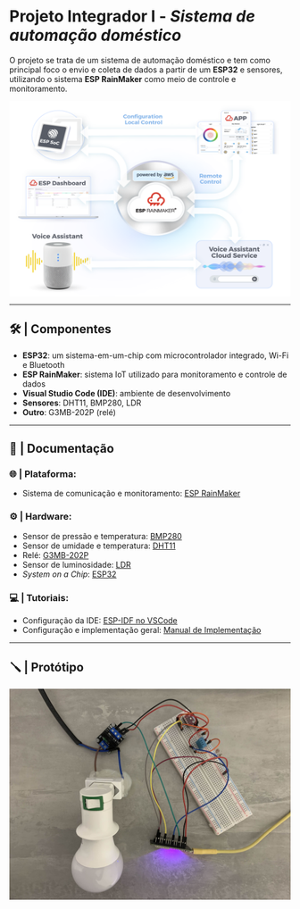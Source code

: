 # Projeto Integrador I - _Sistema de automação doméstico_

O projeto se trata de um sistema de automação doméstico e tem como principal foco o envio e coleta de dados a partir de um **ESP32** e sensores, utilizando o sistema **ESP RainMaker** como meio de controle e monitoramento.

<div align="center">
  </p>
    <img src = "img/rainmaker-acrhitecture.png"  width="600" height="350" align = center>
  </p>
</div>

---

## 🛠️ | Componentes

- **ESP32**: um sistema-em-um-chip com microcontrolador integrado, Wi-Fi e Bluetooth
- **ESP RainMaker**: sistema IoT utilizado para monitoramento e controle de dados
- **Visual Studio Code (IDE)**: ambiente de desenvolvimento
- **Sensores**: DHT11, BMP280, LDR
- **Outro**: G3MB-202P (relé)

---

## 📖 | Documentação

### 🌐 | Plataforma:
- Sistema de comunicação e monitoramento: [ESP RainMaker](ESPRainMaker.md)
  
### ⚙️ | Hardware:
- Sensor de pressão e temperatura: [BMP280](BMP280.md)
- Sensor de umidade e temperatura: [DHT11](DHT11.md)
- Relé: [G3MB-202P](G3MB-202P.md)
- Sensor de luminosidade: [LDR](LDR.md)
- *System on a Chip*: [ESP32](ESP32.md)

### 💻 | Tutoriais:
- Configuração da IDE: [ESP-IDF no VSCode](IDECONFIG.md)
- Configuração e implementação geral: [Manual de Implementação](MANUAL.md)

---

## 🪛 | Protótipo 

</p>
  <img src = "img/prototipo.jpg">
</p>
